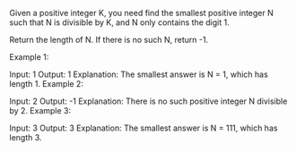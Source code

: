 Given a positive integer K, you need find the smallest positive integer N such that N is divisible by K, and N only contains the digit 1.

Return the length of N.  If there is no such N, return -1.

 

Example 1:

Input: 1
Output: 1
Explanation: The smallest answer is N = 1, which has length 1.
Example 2:

Input: 2
Output: -1
Explanation: There is no such positive integer N divisible by 2.
Example 3:

Input: 3
Output: 3
Explanation: The smallest answer is N = 111, which has length 3.
